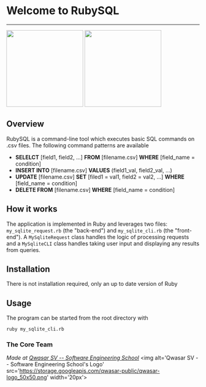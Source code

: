 # Welcome to RubySQL
***
<img src="https://thumbs.dreamstime.com/b/sql-icon-trendy-modern-flat-linear-vector-white-bac-background-thin-line-internet-security-networking-collection-130953272.jpg" width="200"> 

<img src="https://icon-library.com/images/ruby-icon-png/ruby-icon-png-18.jpg" width="200" display="inline"> 

## Overview
RubySQL is a command-line tool which executes basic SQL commands on .csv files. The following command patterns are available

* **SELELCT** [field1, field2, ...] **FROM** [filename.csv] **WHERE** [field_name = condition]
* **INSERT INTO** [filename.csv] **VALUES** (field1_val, field2_val, ...)
* **UPDATE** [filename.csv] **SET** [filed1 = val1, field2 = val2, ...] **WHERE** [field_name = condition]
* **DELETE FROM** [filename.csv] **WHERE** [field_name = condition]

## How it works
The application is implemented in Ruby and leverages two files: `my_sqlite_request.rb` (the "back-end") and `my_sqlite_cli.rb` (the "front-end"). A `MySqliteRequest` class handles the logic of processing requests and a `MySqliteCLI` class handles taking user input and displaying any results from queries.



## Installation
There is not installation required, only an up to date version of Ruby

## Usage
The program can be started from the root directory with 
```
ruby my_sqlite_cli.rb
```

### The Core Team


<span><i>Made at <a href='https://qwasar.io'>Qwasar SV -- Software Engineering School</a></i></span>
<span><img alt='Qwasar SV -- Software Engineering School's Logo' src='https://storage.googleapis.com/qwasar-public/qwasar-logo_50x50.png' width='20px'></span>